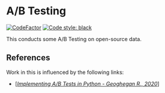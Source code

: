 # A/B Testing
[![CodeFactor](https://www.codefactor.io/repository/github/avisionh/abtest/badge)](https://www.codefactor.io/repository/github/avisionh/abtest)
 [![Code style: black](https://img.shields.io/badge/code%20style-black-000000.svg)](https://github.com/psf/black)

This conducts some A/B Testing on open-source data.

## References
Work in this is influenced by the following links:
- [[*Implementing A/B Tests in Python - Geoghegan R., 2020*](https://medium.com/@robbiegeoghegan/implementing-a-b-tests-in-python-514e9eb5b3a1)]
